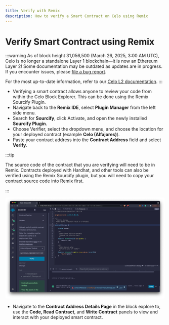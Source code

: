 ```yaml
---
title: Verify with Remix
description: How to verify a Smart Contract on Celo using Remix
---
```


# Verify Smart Contract using Remix

:::warning
As of block height 31,056,500 (March 26, 2025, 3:00 AM UTC), Celo is no longer a standalone Layer 1 blockchain—it is now an Ethereum Layer 2!
Some documentation may be outdated as updates are in progress. If you encounter issues, please [file a bug report](https://github.com/celo-org/docs/issues/new/choose).

For the most up-to-date information, refer to our [Celo L2 documentation](https://docs.celo.org/cel2).
:::

- Verifying a smart contract allows anyone to review your code from within the Celo Block Explorer. This can be done using the Remix Sourcify Plugin.
- Navigate back to the **Remix IDE**, select **Plugin Manager** from the left side menu.
- Search for **Sourcify**, click Activate, and open the newly installed **Sourcify Plugin**.
- Choose Verifier, select the dropdown menu, and choose the location for your deployed contract (example **Celo (Alfajores)**).
- Paste your contract address into the **Contract Address** field and select **Verify**.

:::tip

The source code of the contract that you are verifying will need to be in Remix. Contracts deployed with Hardhat, and other tools can also be verified using the Remix Sourcify plugin, but you will need to copy your contract source code into Remix first.

:::

![github](/img/doc-images/deploy-remix/image5.png)

- Navigate to the **Contract Address Details Page** in the block explore to, use the **Code, Read Contract**, and **Write Contract** panels to view and interact with your deployed smart contract.
